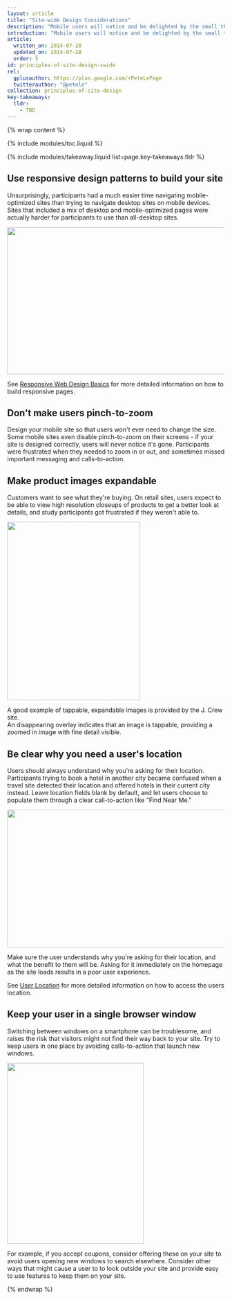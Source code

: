 ```yaml
---
layout: article
title: "Site-wide Design Considerations"
description: "Mobile users will notice and be delighted by the small things you do for them to enhance their experience."
introduction: "Mobile users will notice and be delighted by the small things you do for them to enhance their experience."
article:
  written_on: 2014-07-28
  updated_on: 2014-07-28
  order: 5
id: principles-of-site-design-swide
rel:
  gplusauthor: https://plus.google.com/+PeteLePage
  twitterauthor: "@petele"
collection: principles-of-site-design
key-takeaways:
  tldr:   
    - TBD
---
```


{% wrap content %}

{% include modules/toc.liquid %}

{% include modules/takeaway.liquid list=page.key-takeaways.tldr %}

## Use responsive design patterns to build your site

Unsurprisingly, participants had a much easier time navigating mobile-optimized 
sites than trying to navigate desktop sites on mobile devices. Sites that 
included a mix of desktop and mobile-optimized pages were actually harder for 
participants to use than all-desktop sites.

<img src="image00.jpg" width="624" height="340" />

See [Responsive Web Design 
Basics](https://developers.google.com/web/fundamentals/layouts/rwd-fundamentals/) 
for more detailed information on how to build responsive pages.

## Don't make users pinch-to-zoom

Design your mobile site so that users won't ever need to change the size. Some 
mobile sites even disable pinch-to-zoom on their screens - if your site is 
designed correctly, users will never notice it's gone.  Participants were 
frustrated when they needed to zoom in or out, and sometimes missed important 
messaging and calls-to-action. 

## Make product images expandable

Customers want to see what they're buying.  On retail sites, users expect to be 
able to view high resolution closeups of products to get a better look at 
details, and study participants got frustrated if they weren't able to.

<img src="image01.png" width="308" height="412" />

A good example of tappable, expandable images is provided by the J. Crew site.  
An disappearing overlay indicates that an image is tappable, providing a zoomed 
in image with fine detail visible.

## Be clear why you need a user's location

Users should always understand why you're asking for their location. 
Participants trying to book a hotel in another city became confused when a 
travel site detected their location and offered hotels in their current city 
instead. Leave location fields blank by default, and let users choose to 
populate them through a clear call-to-action like "Find Near Me."

<img src="image02.png" width="624" height="318" />

Make sure the user understands why you're asking for their location, and what 
the benefit to them will be.  Asking for it immediately on the homepage as the 
site loads results in a poor user experience.

See [User 
Location](https://developers.google.com/web/fundamentals/device-access/user-location/) 
for more detailed information on how to access the users location.

## Keep your user in a single browser window

Switching between windows on a smartphone can be troublesome, and raises the 
risk that visitors might not find their way back to your site. Try to keep users 
in one place by avoiding calls-to-action that launch new windows. 

<img src="image03.png" width="316" height="418" />

For example, if you accept coupons, consider offering these on your site to 
avoid users opening new windows to search elsewhere.  Consider other ways that 
might cause a user to to look outside your site and provide easy to use features 
to keep them on your site.

{% endwrap %}
